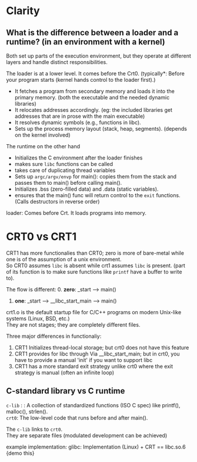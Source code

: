 # Clarity



## What is the difference between a loader and a runtime? (in an environment with a kernel)
Both set up parts of the execution environment, but they operate at different layers and handle distinct responsibilities. 


The loader is at a lower level. It comes before the Crt0. 
(typically*: Before your program starts (kernel hands control to the loader first).)  

- It fetches a program from secondary memory and loads it into the primary memory. (both the executable and the needed dynamic libraries)  
- It relocates addresses accordingly. (eg: the included libraries get addresses that are in prose with the main executable)
- It resolves dynamic symbols (e.g., functions in libc).  
- Sets up the process memory layout (stack, heap, segments). (depends on the kernel involved)


The runtime on the other hand 
- Initializes the C environment after the loader finishes
 - makes sure `libc` functions can be called
 - takes care of duplicating thread variables
 - Sets up `argc/argv/envp` for main(): copies them from the stack and passes them to main() before calling main().  
 - Initializes .bss (zero-filled data) and .data (static variables).
 - ensures that the main() func will return control to the `exit` functions. (Calls destructors in reverse order)

loader: Comes before Crt. It loads programs into memory. 



# CRT0 vs CRT1
CRT1 has more functionalies than CRT0; zero is more of bare-metal while one is of the assumption of a unix environment.   
So CRT0 assumes `libc` is absent while crt1 assumes `libc` is present. (part of its function is to make sure functions like `printf` have a buffer to write to).  

The flow is different: 
0. **zero**: _start --> main() 
1. **one**: _start -->  __libc_start_main --> main()

crt1.o is the default startup file for C/C++ programs on modern Unix-like systems (Linux, BSD, etc.)  
They are not stages; they are completely different files.  

Three major differences in functionaliy: 
1. CRT1 Initializes thread-local storage; but crt0 does not have this feature
2. CRT1 provides for libc through Via __libc_start_main; but in crt0, you have to provide a manual 'init' if you want to support libc
3. CRT1 has a more standard exit strategy unlike crt0 where the exit strategy is manual (often an infinite loop)



## C-standard library vs C runtime
`c-lib` : : A collection of standardized functions (ISO C spec) like printf(), malloc(), strlen().  
`crt0`: The low-level code that runs before and after main().  

The `c-lib` links to `crt0`.  
They are separate files (modulated development can be achieved)

example implementation: glibc:	Implementation (Linux) + CRT  == libc.so.6  {demo this}
